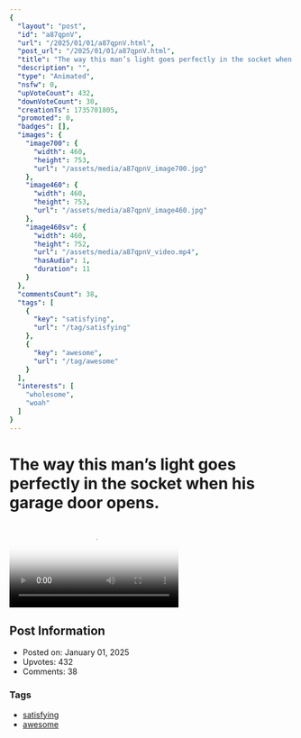 ```yaml
---
{
  "layout": "post",
  "id": "a87qpnV",
  "url": "/2025/01/01/a87qpnV.html",
  "post_url": "/2025/01/01/a87qpnV.html",
  "title": "The way this man’s light goes perfectly in the socket when his garage door opens.",
  "description": "",
  "type": "Animated",
  "nsfw": 0,
  "upVoteCount": 432,
  "downVoteCount": 30,
  "creationTs": 1735701805,
  "promoted": 0,
  "badges": [],
  "images": {
    "image700": {
      "width": 460,
      "height": 753,
      "url": "/assets/media/a87qpnV_image700.jpg"
    },
    "image460": {
      "width": 460,
      "height": 753,
      "url": "/assets/media/a87qpnV_image460.jpg"
    },
    "image460sv": {
      "width": 460,
      "height": 752,
      "url": "/assets/media/a87qpnV_video.mp4",
      "hasAudio": 1,
      "duration": 11
    }
  },
  "commentsCount": 38,
  "tags": [
    {
      "key": "satisfying",
      "url": "/tag/satisfying"
    },
    {
      "key": "awesome",
      "url": "/tag/awesome"
    }
  ],
  "interests": [
    "wholesome",
    "woah"
  ]
}
---
```


# The way this man’s light goes perfectly in the socket when his garage door opens.

<video controls playsinline loop poster="/assets/media/a87qpnV_image460.jpg">
  <source src="/assets/media/a87qpnV_video.mp4" type="video/mp4">
  Your browser does not support the video tag.
</video>

## Post Information

- Posted on: January 01, 2025
- Upvotes: 432
- Comments: 38

### Tags

- [satisfying](/tag/satisfying)
- [awesome](/tag/awesome)
